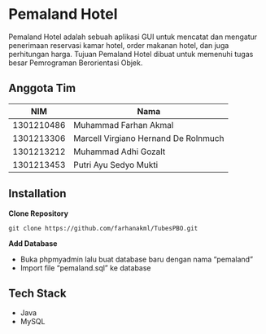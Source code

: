 # Pemaland Hotel
Pemaland Hotel adalah sebuah aplikasi GUI untuk mencatat dan mengatur penerimaan reservasi kamar hotel, order makanan hotel, dan juga perhitungan harga. Tujuan Pemaland Hotel dibuat untuk memenuhi tugas besar Pemrograman Berorientasi Objek.

## Anggota Tim
| NIM         | Nama                      |
| ----------- |-------------------------  |
| 1301210486  | Muhammad Farhan Akmal                 |
| 1301213306  | Marcell Virgiano Hernand De Rolnmuch  |
| 1301213212  | Muhammad Adhi Gozalt                  |
| 1301213453  | Putri Ayu Sedyo Mukti     |

## Installation

**Clone Repository**
```
git clone https://github.com/farhanakml/TubesPBO.git
```

**Add Database**
- Buka phpmyadmin lalu buat database baru dengan nama “pemaland”
- Import file “pemaland.sql” ke database

## Tech Stack
- Java
- MySQL
